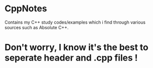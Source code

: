 # CppNotes

Contains my C++ study codes/examples which i find through various sources such as Absolute C++.

# Don't worry, I know it's the best to seperate header and .cpp files !
